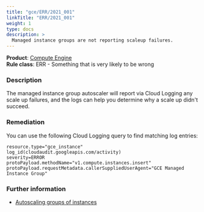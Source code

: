 ```yaml
---
title: "gce/ERR/2021_001"
linkTitle: "ERR/2021_001"
weight: 1
type: docs
description: >
  Managed instance groups are not reporting scaleup failures.
---
```


**Product**: [Compute Engine](https://cloud.google.com/compute)\
**Rule class**: ERR - Something that is very likely to be wrong

### Description

The managed instance group autoscaler will report via Cloud Logging any scale up
failures, and the logs can help you determine why a scale up didn't succeed.

### Remediation

You can use the following Cloud Logging query to find matching log entries:

```
resource.type="gce_instance"
log_id(cloudaudit.googleapis.com/activity)
severity=ERROR
protoPayload.methodName="v1.compute.instances.insert"
protoPayload.requestMetadata.callerSuppliedUserAgent="GCE Managed Instance Group"
```

### Further information

- [Autoscaling groups of instances](https://cloud.google.com/compute/docs/autoscaler)
